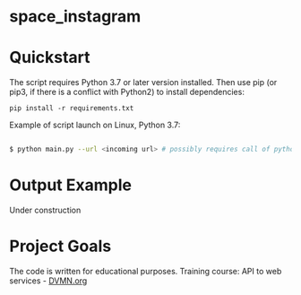 # space_instagram

# Quickstart

The script requires Python 3.7 or later version installed. Then use pip (or pip3, if there is a conflict with Python2) to install dependencies:
```
pip install -r requirements.txt
```

Example of script launch on Linux, Python 3.7:

```bash

$ python main.py --url <incoming url> # possibly requires call of python3 executive instead of just python

```

# Output Example
Under construction

# Project Goals

The code is written for educational purposes. Training course: API to web services - [DVMN.org](https://dvmn.org)
